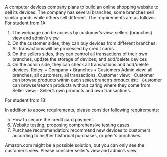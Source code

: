 A computer devices company plans to build an online shopping website to sell its devices. The company has several branches, some branches sell similar goods while others sell different. The requirements are as follows:
For student from 1A
1.	The webpage can be access by customer’s view, sellers (branches) view and admin’s view. 
2.	On the customer sides, they can buy devices from different branches. All transactions will be processed by credit cards. 
3.	On the sellers sides, they can control all transactions of their own branches, update the storage of devices, and add/delete devices 
4.	On the admin side, they can check all transactions and add/delete devices. 
Roles:
•	Company
•	Branches
•	Customers
Admin view: all branches, all customers, all transactions.
Customer view:
·	Customer can browse products within each seller/branch’s product list;
·	Customer can browse/search products without caring where they come from.
Seller view:
·	 Seller’s own products and own transactions.  

For student from 1B:   

In addition to above requirements, please consider following requirements:  

5.	How to secure the credit card payment. 
6.	Website testing, proposing comprehensive testing cases. 
7.	Purchase recommendation: recommend new devices to customers according to his/her historical purchases, or peer’s purchases. 

Amazon.com might be a possible solution, but you can only see the customer’s view. Please consider seller’s view and admin’s view. 

